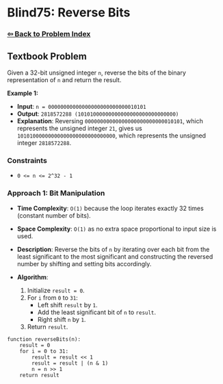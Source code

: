 # Blind75: Reverse Bits

### [⇦ Back to Problem Index](../../index.md)

## Textbook Problem

Given a 32-bit unsigned integer `n`, reverse the bits of the binary representation of `n` and return the result.

**Example 1:**

-   **Input**: `n = 00000000000000000000000000010101`
-   **Output**: `2818572288 (10101000000000000000000000000000)`
-   **Explanation**: Reversing `00000000000000000000000000010101`, which represents the unsigned integer `21`, gives us `10101000000000000000000000000000`, which represents the unsigned integer `2818572288`.

### Constraints

-   `0 <= n <= 2^32 - 1`

### Approach 1: Bit Manipulation

-   **Time Complexity**: `O(1)` because the loop iterates exactly 32 times (constant number of bits).
-   **Space Complexity**: `O(1)` as no extra space proportional to input size is used.
-   **Description**: Reverse the bits of `n` by iterating over each bit from the least significant to the most significant and constructing the reversed number by shifting and setting bits accordingly.
-   **Algorithm**:

    1.  Initialize `result = 0`.
    2.  For `i` from `0` to `31`:
        -   Left shift `result` by `1`.
        -   Add the least significant bit of `n` to `result`.
        -   Right shift `n` by `1`.
    3.  Return `result`.

```pseudo
function reverseBits(n):
	result = 0
	for i = 0 to 31:
		result = result << 1
		result = result | (n & 1)
		n = n >> 1
	return result
```
